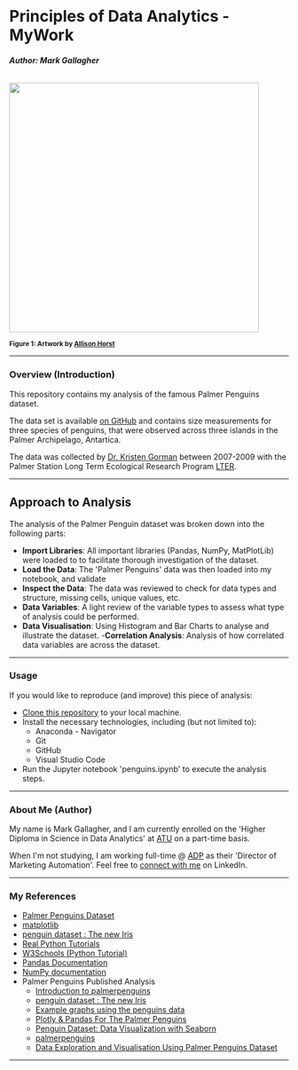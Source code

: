# Principles of Data Analytics - MyWork

###### <b>Author: Mark Gallagher</b>

<img src="https://allisonhorst.github.io/palmerpenguins/reference/figures/lter_penguins.png" width=450>

<sub><b>Figure 1: Artwork by [Allison Horst](https://twitter.com/allison_horst)</b></sub> 

***

### Overview (Introduction)

This repository contains my analysis of the famous Palmer Penguins dataset.

The data set is available [on GitHub](https://allisonhorst.github.io/palmerpenguins/) and contains size measurements for three species of penguins, that were observed across three islands in the Palmer Archipelago, Antartica.

The data was collected by [Dr. Kristen Gorman](https://gormankb.github.io/) between 2007-2009 with the Palmer Station Long Term Ecological Research Program [LTER](https://pallter.marine.rutgers.edu/).

***

## Approach to Analysis

The analysis of the Palmer Penguin dataset was broken down into the following parts:

- <b>Import Libraries</b>: All important libraries (Pandas, NumPy, MatPlotLib) were loaded to to facilitate thorough investigation of the dataset.
- <b>Load the Data</b>: The 'Palmer Penguins' data was then loaded into my notebook, and validate
- <b>Inspect the Data</b>: The data was reviewed to check for data types and structure, missing cells, unique values, etc. 
- <b>Data Variables</b>: A light review of the variable types to assess what type of analysis could be performed.
- <b>Data Visualisation</b>: Using Histogram and Bar Charts to analyse and illustrate the dataset.
-<b>Correlation Analysis</b>: Analysis of how correlated data variables are across the dataset.

***

### Usage

If you would like to reproduce (and improve) this piece of analysis:

- [Clone this repository](https://github.com/galto4/mywork.git) to your local machine.
- Install the necessary technologies, including (but not limited to):
    - Anaconda - Navigator
    - Git
    - GitHub
    - Visual Studio Code
- Run the Jupyter notebook 'penguins.ipynb' to execute the analysis steps.

***

### About Me (Author)

My name is Mark Gallagher, and I am currently enrolled on the 'Higher Diploma in Science in Data Analytics' at [ATU](https://www.atu.ie/) on a part-time basis.

When I'm not studying, I am working full-time @ [ADP](https://www.adp.com/) as their 'Director of Marketing Automation'. Feel free to [connect with me](https://www.linkedin.com/in/markgallagher2/) on LinkedIn.

***

### My References

- [Palmer Penguins Dataset](https://raw.githubusercontent.com/mwaskom/seaborn-data/master/penguins.csv)
- [matplotlib](https://matplotlib.org/stable/api/matplotlib_configuration_api.html)
- [penguin dataset : The new Iris](https://www.kaggle.com/code/parulpandey/penguin-dataset-the-new-iris#Analysing-the-data-visually)
- [Real Python Tutorials](https://realpython.com/search?kind=article&kind=course&order=newest)
- [W3Schools (Python Tutorial)](https://www.w3schools.com/python/default.asp)
- [Pandas Documentation](https://pandas.pydata.org/docs/)
- [NumPy documentation](https://numpy.org/doc/stable/index.html)
- Palmer Penguins Published Analysis
    - [Introduction to palmerpenguins](https://allisonhorst.github.io/palmerpenguins/articles/intro.html#exploring-scatterplots)
    - [penguin dataset : The new Iris](https://www.kaggle.com/code/parulpandey/penguin-dataset-the-new-iris#Analysing-the-data-visually)
    - [Example graphs using the penguins data](https://allisonhorst.github.io/palmerpenguins/articles/examples.html#flipper-length-vs--bill-length)
    - [Plotly & Pandas For The Palmer Penguins](https://towardsdatascience.com/plotly-pandas-for-the-palmer-penguins-f5cdab3c16c8)
    - [Penguin Dataset: Data Visualization with Seaborn](https://www.kaggle.com/code/tirendazacademy/penguin-dataset-data-visualization-with-seaborn#Conclusion)
    - [palmerpenguins](https://allisonhorst.github.io/palmerpenguins/)
    - [Data Exploration and Visualisation Using Palmer Penguins Dataset](https://www.analyticsvidhya.com/blog/2022/04/data-exploration-and-visualisation-using-palmer-penguins-dataset/)

***
